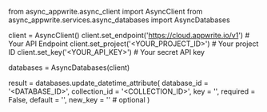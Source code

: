 from async_appwrite.async_client import AsyncClient
from async_appwrite.services.async_databases import AsyncDatabases


client = AsyncClient()
client.set_endpoint('https://cloud.appwrite.io/v1') # Your API Endpoint
client.set_project('<YOUR_PROJECT_ID>') # Your project ID
client.set_key('<YOUR_API_KEY>') # Your secret API key

databases = AsyncDatabases(client)

result = databases.update_datetime_attribute(
    database_id = '<DATABASE_ID>',
    collection_id = '<COLLECTION_ID>',
    key = '',
    required = False,
    default = '',
    new_key = '' # optional
)
